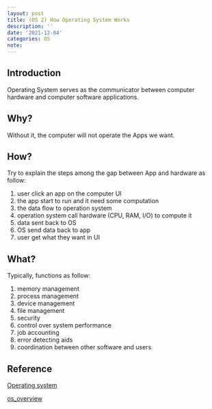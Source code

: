 ```yaml
---
layout: post
title: (OS 2) How Operating System Works
description: ''
date: '2021-12-04'
categories: OS
note:
---
```


## Introduction

Operating System serves as the communicator between computer hardware and computer software applications.

## Why?

Without it, the computer will not operate the Apps we want.

## How?

Try to explain the steps among the gap between App and hardware as follow:

1. user click an app on the computer UI
2. the app start to run and it need some computation
3. the data flow to operation system
4. operation system call hardware (CPU, RAM, I/O) to compute it
5. data sent back to OS
6. OS send data back to app
7. user get what they want in UI

## What?

Typically, functions as follow:

1. memory management
2. process management
3. device management
4. file management
5. security
6. control over system performance
7. job accounting
8. error detecting aids
9. coordination between other software and users

## Reference

[Operating system](https://en.wikipedia.org/wiki/Operating_system)

[os_overview](https://www.tutorialspoint.com/operating_system/os_overview.htm)
